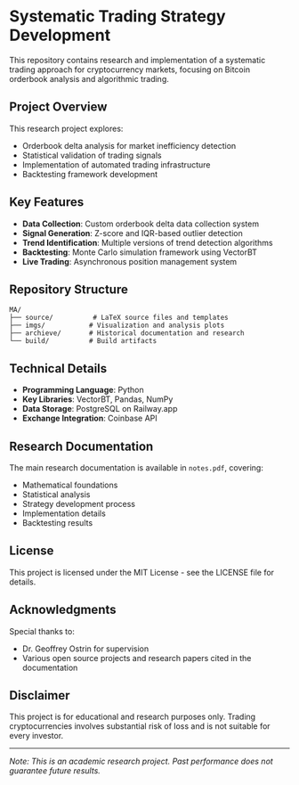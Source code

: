 # Systematic Trading Strategy Development

This repository contains research and implementation of a systematic trading approach for cryptocurrency markets, focusing on Bitcoin orderbook analysis and algorithmic trading.

## Project Overview

This research project explores:
- Orderbook delta analysis for market inefficiency detection
- Statistical validation of trading signals
- Implementation of automated trading infrastructure
- Backtesting framework development

## Key Features

- **Data Collection**: Custom orderbook delta data collection system
- **Signal Generation**: Z-score and IQR-based outlier detection
- **Trend Identification**: Multiple versions of trend detection algorithms
- **Backtesting**: Monte Carlo simulation framework using VectorBT
- **Live Trading**: Asynchronous position management system

## Repository Structure

```
MA/
├── source/          # LaTeX source files and templates
├── imgs/           # Visualization and analysis plots
├── archieve/       # Historical documentation and research
└── build/          # Build artifacts
```

## Technical Details

- **Programming Language**: Python
- **Key Libraries**: VectorBT, Pandas, NumPy
- **Data Storage**: PostgreSQL on Railway.app
- **Exchange Integration**: Coinbase API

## Research Documentation

The main research documentation is available in `notes.pdf`, covering:
- Mathematical foundations
- Statistical analysis
- Strategy development process
- Implementation details
- Backtesting results

## License

This project is licensed under the MIT License - see the LICENSE file for details.

## Acknowledgments

Special thanks to:
- Dr. Geoffrey Ostrin for supervision
- Various open source projects and research papers cited in the documentation

## Disclaimer

This project is for educational and research purposes only. Trading cryptocurrencies involves substantial risk of loss and is not suitable for every investor.

---
*Note: This is an academic research project. Past performance does not guarantee future results.*
